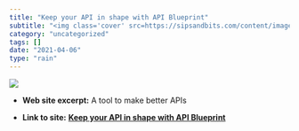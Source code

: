 ```yaml
---
title: "Keep your API in shape with API Blueprint"
subtitle: "<img class='cover' src=https://sipsandbits.com/content/images/2018/07/510230824.jpg>"
category: "uncategorized"
tags: []
date: "2021-04-06"
type: "rain"
---
```

<img class="cover" src=https://sipsandbits.com/content/images/2018/07/510230824.jpg>



* **Web site excerpt:** A tool to make better APIs

* **Link to site:** **[Keep your API in shape with API Blueprint](https://sipsandbits.com/2018/08/02/keep-your-api-in-shape-with-api-blueprint)**